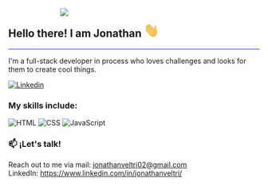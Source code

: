 <img src="https://raw.githubusercontent.com/MicaelliMedeiros/micaellimedeiros/master/image/computer-illustration.png" min-width="400px" max-width="400px" width="400px" align="right">

## Hello there! I am Jonathan <img src="https://raw.githubusercontent.com/ABSphreak/ABSphreak/master/gifs/Hi.gif" width="30px">

<hr style="height:2px;border-width:1;border-radius: 5px;color:gray;background-color:#8080ff">

I'm a full-stack developer in process who loves challenges and looks for them to create cool things.

[![Linkedin](https://img.shields.io/badge/LinkedIn-blue?style=for-the-badge&logo=linkedin&labelColor=blue&link=https://www.linkedin.com/in/jonathanveltri//)](https://www.linkedin.com/in/jonathanveltri/)
 

### My skills include:
![HTML](https://img.shields.io/badge/-HTML-E34F26?style=for-the-badge&logo=html5&logoColor=FAFAFA)
![CSS](https://img.shields.io/badge/-CSS-1572B6?style=for-the-badge&logo=css3&logoColor=FAFAFA)
![JavaScript](https://img.shields.io/badge/-JavaScript-F7DF1E?style=for-the-badge&logo=javascript&logoColor=333)


### 📫 ¡Let's talk!
Reach out to me via mail: jonathanveltri02@gmail.com \
LinkedIn: https://www.linkedin.com/in/jonathanveltri/

